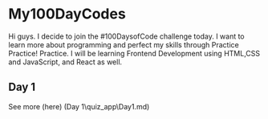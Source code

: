 # My100DayCodes

Hi guys. I decide to join the #100DaysofCode challenge today. I want to learn more about programming and perfect my skills through Practice Practice! Practice. I will be learning Frontend Development using HTML,CSS and JavaScript, and React as well.

## Day 1
See more (here) (Day 1\quiz_app\Day1.md)


